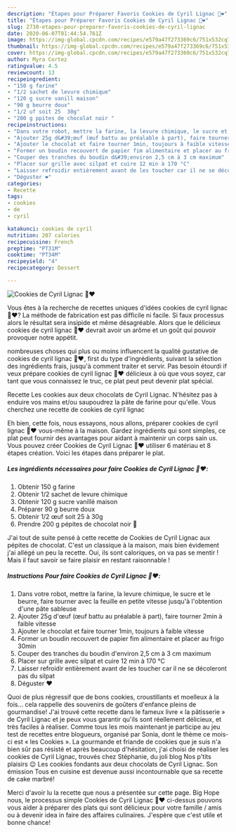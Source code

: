 ```yaml
---
description: "Étapes pour Préparer Favoris Cookies de Cyril Lignac 🍫❤️"
title: "Étapes pour Préparer Favoris Cookies de Cyril Lignac 🍫❤️"
slug: 2730-etapes-pour-preparer-favoris-cookies-de-cyril-lignac
date: 2020-06-07T01:44:54.761Z
image: https://img-global.cpcdn.com/recipes/e579a47f273369c6/751x532cq70/cookies-de-cyril-lignac-🍫❤️-photo-principale-de-la-recette.jpg
thumbnail: https://img-global.cpcdn.com/recipes/e579a47f273369c6/751x532cq70/cookies-de-cyril-lignac-🍫❤️-photo-principale-de-la-recette.jpg
cover: https://img-global.cpcdn.com/recipes/e579a47f273369c6/751x532cq70/cookies-de-cyril-lignac-🍫❤️-photo-principale-de-la-recette.jpg
author: Myra Cortez
ratingvalue: 4.5
reviewcount: 13
recipeingredient:
- "150 g farine"
- "1/2 sachet de levure chimique"
- "120 g sucre vanill maison"
- "90 g beurre doux"
- "1/2 uf soit 25  30g"
- "200 g ppites de chocolat noir "
recipeinstructions:
- "Dans votre robot, mettre la farine, la levure chimique, le sucre et le beurre, faire tourner avec la feuille en petite vitesse jusqu&#39;à l&#39;obtention d&#39;une pâte sableuse"
- "Ajouter 25g d&#39;œuf (œuf battu au préalable à part), faire tourner 2min à faible vitesse"
- "Ajouter le chocolat et faire tourner 1min, toujours à faible vitesse"
- "Former un boudin recouvert de papier fim alimentaire et placer au frigo 30min"
- "Couper des tranches du boudin d&#39;environ 2,5 cm à 3 cm maximum"
- "Placer sur grille avec silpat et cuire 12 min à 170 °C"
- "Laisser refroidir entièrement avant de les toucher car il ne se décoleront pas du silpat"
- "Déguster ❤️"
categories:
- Recette
tags:
- cookies
- de
- cyril

katakunci: cookies de cyril 
nutrition: 207 calories
recipecuisine: French
preptime: "PT31M"
cooktime: "PT34M"
recipeyield: "4"
recipecategory: Dessert

---
```



![Cookies de Cyril Lignac 🍫❤️](https://img-global.cpcdn.com/recipes/e579a47f273369c6/751x532cq70/cookies-de-cyril-lignac-🍫❤️-photo-principale-de-la-recette.jpg)

Vous êtes à la recherche de recettes uniques d'idées cookies de cyril lignac 🍫❤️? La méthode de fabrication est pas difficile ni facile. Si faux processus alors le résultat sera insipide et même désagréable. Alors que le délicieux cookies de cyril lignac 🍫❤️ devrait avoir un arôme et un goût qui pouvoir provoquer notre appétit.

nombreuses choses qui plus ou moins influencent la qualité gustative de cookies de cyril lignac 🍫❤️, first du type d'ingrédients, suivant la sélection des ingrédients frais, jusqu'à comment traiter et servir. Pas besoin étourdi if veux prépare cookies de cyril lignac 🍫❤️ délicieux à où que vous soyez, car tant que vous connaissez le truc, ce plat peut peut devenir plat spécial.

Recette Les cookies aux deux chocolats de Cyril Lignac. N&#39;hésitez pas à enduire vos mains et/ou saupoudrez la pâte de farine pour qu&#39;elle. Vous cherchez une recette de cookies de cyril lignac


Eh bien, cette fois, nous essayons, nous allons, préparer cookies de cyril lignac 🍫❤️ vous-même à la maison. Gardez ingrédients qui sont simples, ce plat peut fournir des avantages pour aidant à maintenir un corps sain us. Vous pouvez créer Cookies de Cyril Lignac 🍫❤️ utiliser 6 matériau et 8 étapes création. Voici les étapes dans préparer le plat.

<!--inarticleads1-->

##### Les ingrédients nécessaires pour faire Cookies de Cyril Lignac 🍫❤️:

1. Obtenir 150 g farine
1. Obtenir 1/2 sachet de levure chimique
1. Obtenir 120 g sucre vanillé maison
1. Préparer 90 g beurre doux
1. Obtenir 1/2 œuf soit 25 à 30g
1. Prendre 200 g pépites de chocolat noir 🍫


J&#39;ai tout de suite pensé à cette recette de Cookies de Cyril Lignac aux pépites de chocolat. C&#39;est un classique à la maison, mais bien évidement j&#39;ai allégé un peu la recette. Oui, ils sont caloriques, on va pas se mentir ! Mais il faut savoir se faire plaisir en restant raisonnable ! 

<!--inarticleads2-->

##### Instructions Pour faire Cookies de Cyril Lignac 🍫❤️:

1. Dans votre robot, mettre la farine, la levure chimique, le sucre et le beurre, faire tourner avec la feuille en petite vitesse jusqu&#39;à l&#39;obtention d&#39;une pâte sableuse
1. Ajouter 25g d&#39;œuf (œuf battu au préalable à part), faire tourner 2min à faible vitesse
1. Ajouter le chocolat et faire tourner 1min, toujours à faible vitesse
1. Former un boudin recouvert de papier fim alimentaire et placer au frigo 30min
1. Couper des tranches du boudin d&#39;environ 2,5 cm à 3 cm maximum
1. Placer sur grille avec silpat et cuire 12 min à 170 °C
1. Laisser refroidir entièrement avant de les toucher car il ne se décoleront pas du silpat
1. Déguster ❤️


Quoi de plus régressif que de bons cookies, croustillants et moelleux à la fois… cela rappelle des souvenirs de goûters d&#39;enfance pleins de gourmandise! J&#39;ai trouvé cette recette dans le fameux livre « la pâtisserie » de Cyril Lignac et je peux vous garantir qu&#39;ils sont réellement délicieux, et très faciles à réaliser. Comme tous les mois maintenant je participe au jeu test de recettes entre blogueurs, organisé par Sonia, dont le thème ce mois-ci est « les Cookies ». La gourmande et friande de cookies que je suis n&#39;a bien sûr pas résisté et après beaucoup d&#39;hésitation, j&#39;ai choisi de réaliser les cookies de Cyril Lignac, trouvés chez Stéphanie, du joli blog Nos p&#39;tits plaisirs 😉 Les cookies fondants aux deux chocolats de Cyril Lignac. Son émission Tous en cuisine est devenue aussi incontournable que sa recette de cake marbré! 


Merci d'avoir lu la recette que nous a présentée sur cette page. Big Hope nous, le processus simple Cookies de Cyril Lignac 🍫❤️ ci-dessus pouvons vous aider à préparer des plats qui sont délicieux pour votre famille / amis ou à devenir idea in faire des affaires culinaires. J'espère que c'est utile et bonne chance!

